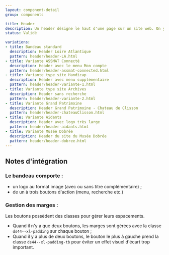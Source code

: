 ```yaml
---
layout: component-detail
group: components

title: Header
description: Un header désigne le haut d'une page sur un site web. On y retrouve le logo du site ainsi que le menu principal sous forme de munu appelé burger. C'est ce qui va permettre de capter l'attention des visiteurs et leur donner envie de rester sur le site puis de visiter les autres pages de ce même site.
status: Validé

variations:
- title: Bandeau standard
  description: Header Loire Atlantique
  pattern: header/header-LA.html
- title: Variante ASSMAT Connecté
  description: Header avec le menu Mon compte
  pattern: header/header-assmat-connected.html
- title: Variante type site Handicap
  description: Header avec menu supplémentaire
  pattern: header/header-variante-1.html
- title: Variante type site Archives
  description: Header sans recherche
  pattern: header/header-variante-2.html
- title: Variante Grand Patrimoine
  description: Header Grand Patrimoine - Chateau de Clisson
  pattern: header/header-chateauClisson.html
- title: Variante Aidants
  description: Header avec logo très large
  pattern: header/header-aidants.html  
- title: Variante Musée Dobrée
  description: Header du site du Musée Dobrée
  pattern: header/header-dobree.html  
---
```


## Notes d'intégration

### Le bandeau comporte :

* un logo au format image (avec ou sans titre complémentaire) ;
* de un à trois boutons d'action (menu, recherche etc.)

### Gestion des marges :

Les boutons possèdent des classes pour gérer leurs espacements.
* Quand il n'y a que deux boutons, les marges sont gérées avec la classe `ds44--xl-padding` sur chaque bouton ;
* Quand il y a plus de deux boutons, le bouton le plus à gauche prend la classe `ds44--xl-padding-tb` pour éviter un effet visuel d'écart trop important.
